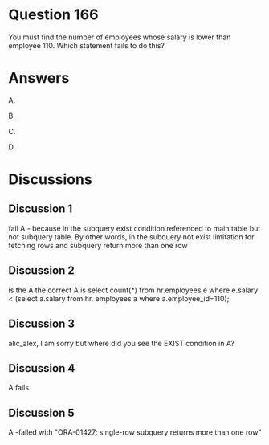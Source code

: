 # Question 166
You must find the number of employees whose salary is lower than employee 110.
Which statement fails to do this?

# Answers
A.

B.

C.

D.

# Discussions
## Discussion 1
fail A -  because in the subquery exist condition referenced to main table but not subquery table. By other words, in the subquery not exist limitation for fetching rows and subquery return more than one row

## Discussion 2
is the A 
the correct A is 
select count(*)
from hr.employees e
where e.salary < (select a.salary from hr. employees a where a.employee_id=110);

## Discussion 3
alic_alex, I am sorry but where did you see the EXIST condition in A?

## Discussion 4
A fails

## Discussion 5
A -failed with "ORA-01427: single-row subquery returns more than one row"

